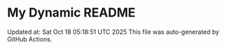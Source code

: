# My Dynamic README
Updated at: Sat Oct 18 05:18:51 UTC 2025
This file was auto-generated by GitHub Actions.
